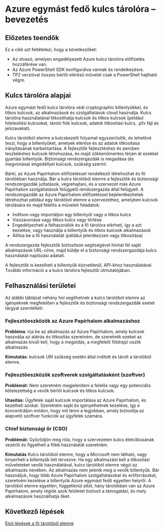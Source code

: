 <properties
    pageTitle="Azure Papírhalom kulcs tárolóra – bevezetés |} Microsoft Azure"
    description="Megtudhatja, hogyan kezeli az Azure Papírhalom kulcs tárolóból elemre a kulcsok és titkos kulcsok"
    services="azure-stack"
    documentationCenter=""
    authors="rlfmendes"
    manager="natmack"
    editor=""/>

<tags
    ms.service="azure-stack"
    ms.workload="na"
    ms.tgt_pltfrm="na"
    ms.devlang="na"
    ms.topic="get-started-article"
    ms.date="09/26/2016"
    ms.author="ricardom"/>

# <a name="introduction-to-key-vault-in-azure-stack"></a>Azure egymást fedő kulcs tárolóra – bevezetés #

## <a name="before-you-start"></a>Előzetes teendők

Ez a cikk azt feltételezi, hogy a következőket:

- Az olvasó, amelyen engedélyezett Azure kulcs tárolóra előfizetés hozzáférése van.
- Az Azure PowerShell SDK konfigurálva vannak és rendelkezésre.
- TP2 verzióval összes bérlői elérésű művelet csak a PowerShell hajtható végre.

## <a name="key-vault-basics"></a>Kulcs tárolóra alapjai

Azure egymást fedő kulcs tárolóra védi cryptographic billentyűkkel, és titkos kulcsok, az alkalmazások és szolgáltatások cloud használja. Kulcs tárolóra használatával titkosíthatja kulcsok és titkos kulcsok (például hitelesítési kulcsokat, tároló fiók kulcsok, adatok titkosítási kulcs, .pfx fájl és jelszavakat).

Kulcs tárolóból elemre a kulcskezelő folyamat egyszerűsítik, és lehetővé teszi, hogy a billentyűket, amelyek elérése és az adatok titkosítása irányításának karbantartása. A fejlesztők fejlesztéshez és percben teszteléshez kulcsok létrehozása, és majd zökkenőmentes térjen át ezekkel gyártási billentyűk. Biztonsági rendszergazdák is megadása (és megvonása) engedéllyel kulcsok, szükség szerint.

Bárki, az Azure Papírhalom előfizetéssel rendelkező létrehozhat és fő tárolókban használja. Bár a kulcs tárolóból elemre a fejlesztők és biztonsági rendszergazdák juttatások, végrehajtani, és a szervezet más Azure Papírhalom szolgáltatások felügyelő rendszergazda által felügyelt. A rendszergazdák az Azure Papírhalom előfizetéssel bejelentkezhetek létrehozhat például egy tárolóból elemre a szervezethez, amelyben kulcsok tárolására és majd felelős a műveleti feladatok:

- Indítson vagy importáljon egy billentyűt vagy a titkos kulcs
- Visszavonása vagy titkos kulcs vagy törlése
- Engedélyezheti a felhasználók és a fő tárolóra elérheti, így a azt kezelése, vagy használja a billentyűk és titkos kulcsok alkalmazások
- Állítsa be a fő használatát (például jelentkezzen vagy titkosítása)

A rendszergazda fejlesztők biztosítson segítségével hívhat fel saját alkalmazások URL-címe, majd küldje el a biztonsági rendszergazdája kulcs használatát naplózási adatait.

A fejlesztők is kezelheti a billentyűk közvetlenül, API-khoz használatával. További információ a a kulcs tárolóra fejlesztői útmutatójában.

## <a name="scenarios"></a>Felhasználási területei

Az alábbi táblázat néhány hol segíthetnek a kulcs tárolóból elemre az igényeknek megfelelően a fejlesztők és biztonsági rendszergazdák esetet tárgyal szemlélteti:


### <a name="developer-for-an-azure-stack-application"></a>Fejlesztőeszközök az Azure Papírhalom alkalmazáshoz

**Probléma**: írja be az alkalmazás az Azure Papírhalom, amely kulcsok használja az aláírás és titkosítás szeretném, de szeretnék ezeket az alkalmazás kívüli kell, hogy a megoldás, a megfelelő földrajzi oszlik alkalmazás.

**Kimutatás**: kulcsok URI szükség esetén által indított és tárolt a tárolóból elemre.


### <a name="developer-for-software-as-a-service-saas"></a>Fejlesztőeszközök szoftverek szolgáltatásként (szoftver)

**Problémát:** Nem szeretném megjeleníteni a felelős vagy egy potenciális kötelezettség a vevők bérlői kulcsok és titkos kulcsok.

**Utasítás:** Ügyfelek saját kulcsok importálása az Azure Papírhalom, és kezelheti azokat. Szeretném saját és igényelhetnek kezelése, így e koncentráljon módon, hogy mit tenni a legjobban, amely biztosítja az alapvető szoftver funkciók az ügyfelek számára.


### <a name="chief-security-officer-cso"></a>Chief biztonsági őr (CSO)

**Problémát:** Győződjön meg róla, hogy a szervezeten kulcs életciklusának vezérlő és figyelheti a főbb használatát szeretném.

**Kimutatás** Kulcs tárolóból elemre, hogy a Microsoft nem látható, vagy kinyerheti a billentyűk lett tervezve.  Ha egy alkalmazást kell a titkosítási műveleteket vevők használatával, kulcs tárolóból elemre végzi az alkalmazás nevében. Az alkalmazás nem jelenik meg a vevők billentyűk.  Bár használjuk, hogy több Azure Papírhalom szolgáltatásokat és erőforrásokat, szeretném kezelése a billentyűk Azure egymást fedő egyetlen helyről. A tárolóból elemre egyetlen, függetlenül attól, hány tárolókban van az Azure Papírhalom, amely régiók azok felületet biztosít a támogatási, és mely alkalmazások használhatja őket.

## <a name="next-steps"></a>Következő lépések

[Első lépések a fő tárolóból elemre](azure-stack-kv-getting-started.md)
